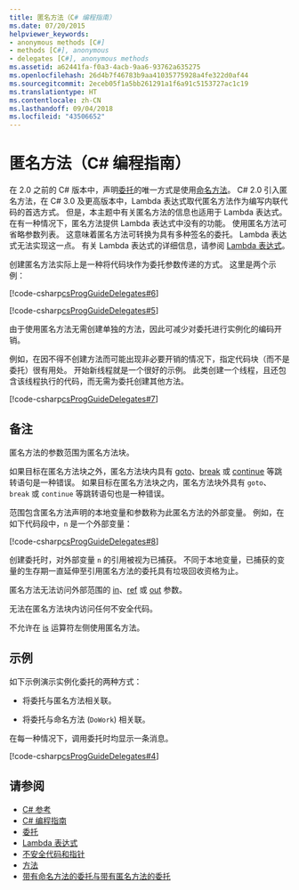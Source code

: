 ```yaml
---
title: 匿名方法（C# 编程指南）
ms.date: 07/20/2015
helpviewer_keywords:
- anonymous methods [C#]
- methods [C#], anonymous
- delegates [C#], anonymous methods
ms.assetid: a62441fa-f0a3-4acb-9aa6-93762a635275
ms.openlocfilehash: 26d4b7f46783b9aa41035775928a4fe322d0af44
ms.sourcegitcommit: 2eceb05f1a5bb261291a1f6a91c5153727ac1c19
ms.translationtype: HT
ms.contentlocale: zh-CN
ms.lasthandoff: 09/04/2018
ms.locfileid: "43506652"
---
```

# <a name="anonymous-methods-c-programming-guide"></a>匿名方法（C# 编程指南）
在 2.0 之前的 C# 版本中，声明[委托](../../../csharp/language-reference/keywords/delegate.md)的唯一方式是使用[命名方法](../../../csharp/programming-guide/delegates/delegates-with-named-vs-anonymous-methods.md)。 C# 2.0 引入匿名方法，在 C# 3.0 及更高版本中，Lambda 表达式取代匿名方法作为编写内联代码的首选方式。 但是，本主题中有关匿名方法的信息也适用于 Lambda 表达式。 在有一种情况下，匿名方法提供 Lambda 表达式中没有的功能。 使用匿名方法可省略参数列表。 这意味着匿名方法可转换为具有多种签名的委托。 Lambda 表达式无法实现这一点。 有关 Lambda 表达式的详细信息，请参阅 [Lambda 表达式](../../../csharp/programming-guide/statements-expressions-operators/lambda-expressions.md)。  
  
 创建匿名方法实际上是一种将代码块作为委托参数传递的方式。 这里是两个示例：  
  
 [!code-csharp[csProgGuideDelegates#6](../../../csharp/programming-guide/delegates/codesnippet/CSharp/anonymous-methods_1.cs)]  
  
 [!code-csharp[csProgGuideDelegates#5](../../../csharp/programming-guide/delegates/codesnippet/CSharp/anonymous-methods_2.cs)]  
  
 由于使用匿名方法无需创建单独的方法，因此可减少对委托进行实例化的编码开销。  
  
 例如，在因不得不创建方法而可能出现非必要开销的情况下，指定代码块（而不是委托）很有用处。 开始新线程就是一个很好的示例。 此类创建一个线程，且还包含该线程执行的代码，而无需为委托创建其他方法。  
  
 [!code-csharp[csProgGuideDelegates#7](../../../csharp/programming-guide/delegates/codesnippet/CSharp/anonymous-methods_3.cs)]  
  
## <a name="remarks"></a>备注  
 匿名方法的参数范围为匿名方法块。  
  
 如果目标在匿名方法块之外，匿名方法块内具有 [goto](../../../csharp/language-reference/keywords/goto.md)、[break](../../../csharp/language-reference/keywords/break.md) 或 [continue](../../../csharp/language-reference/keywords/continue.md) 等跳转语句是一种错误。 如果目标在匿名方法块之内，匿名方法块外具有 `goto`、`break` 或 `continue` 等跳转语句也是一种错误。  
  
 范围包含匿名方法声明的本地变量和参数称为此匿名方法的外部变量。 例如，在如下代码段中，`n` 是一个外部变量：  
  
 [!code-csharp[csProgGuideDelegates#8](../../../csharp/programming-guide/delegates/codesnippet/CSharp/anonymous-methods_4.cs)]  
  
 创建委托时，对外部变量 `n` 的引用被视为已捕获。 不同于本地变量，已捕获的变量的生存期一直延伸至引用匿名方法的委托具有垃圾回收资格为止。  
  
 匿名方法无法访问外部范围的 [in](../../../csharp/language-reference/keywords/in.md)、[ref](../../../csharp/language-reference/keywords/ref.md) 或 [out](../../../csharp/language-reference/keywords/out-parameter-modifier.md) 参数。  
  
 无法在匿名方法块内访问任何不安全代码。  
  
 不允许在 [is](../../../csharp/language-reference/keywords/is.md) 运算符左侧使用匿名方法。  
  
## <a name="example"></a>示例  
 如下示例演示实例化委托的两种方式：  
  
-   将委托与匿名方法相关联。  
  
-   将委托与命名方法 (`DoWork`) 相关联。  
  
 在每一种情况下，调用委托时均显示一条消息。  
  
 [!code-csharp[csProgGuideDelegates#4](../../../csharp/programming-guide/delegates/codesnippet/CSharp/anonymous-methods_5.cs)]  
  
## <a name="see-also"></a>请参阅

- [C# 参考](../../../csharp/language-reference/index.md)  
- [C# 编程指南](../../../csharp/programming-guide/index.md)  
- [委托](../../../csharp/programming-guide/delegates/index.md)  
- [Lambda 表达式](../../../csharp/programming-guide/statements-expressions-operators/lambda-expressions.md)  
- [不安全代码和指针](../../../csharp/programming-guide/unsafe-code-pointers/index.md)  
- [方法](../../../csharp/programming-guide/classes-and-structs/methods.md)  
- [带有命名方法的委托与带有匿名方法的委托](../../../csharp/programming-guide/delegates/delegates-with-named-vs-anonymous-methods.md)
